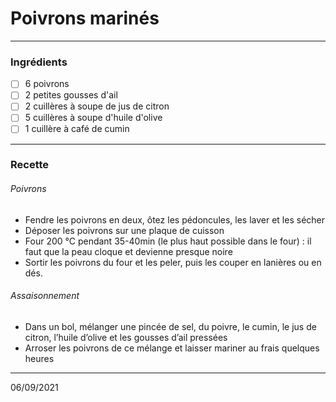 # Poivrons marinés

---

### Ingrédients

- [ ] 6 poivrons
- [ ] 2 petites gousses d'ail
- [ ] 2 cuillères à soupe de jus de citron
- [ ] 5 cuillères à soupe d'huile d'olive
- [ ] 1 cuillère à café de cumin

---

### Recette

###### Poivrons

- Fendre les poivrons en deux, ôtez les pédoncules, les laver et les sécher
- Déposer les poivrons sur une plaque de cuisson
- Four 200 °C pendant 35-40min (le plus haut possible dans le four) : il faut que la peau cloque et devienne presque noire
- Sortir les poivrons du four et les peler, puis les couper en lanières ou en dés.

###### Assaisonnement

- Dans un bol, mélanger une pincée de sel, du poivre, le cumin, le jus de citron, l’huile d’olive et les gousses d’ail pressées
- Arroser les poivrons de ce mélange et laisser mariner au frais quelques heures

---

06/09/2021
